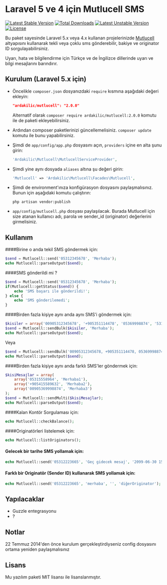 Laravel 5 ve 4 için Mutlucell SMS
=========

[![Latest Stable Version](https://poser.pugx.org/ardakilic/mutlucell/v/stable.svg)](https://packagist.org/packages/ardakilic/mutlucell) [![Total Downloads](https://poser.pugx.org/ardakilic/mutlucell/downloads.svg)](https://packagist.org/packages/ardakilic/mutlucell) [![Latest Unstable Version](https://poser.pugx.org/ardakilic/mutlucell/v/unstable.svg)](https://packagist.org/packages/ardakilic/mutlucell) [![License](https://poser.pugx.org/ardakilic/mutlucell/license.svg)](https://packagist.org/packages/ardakilic/mutlucell)

Bu paket sayesinde Laravel 5.x veya 4.x kullanan projelerinizde [Mutlucell](http://www.mutlucell.com.tr/) altyapısını kullanarak tekli veya çoklu sms gönderebilir, bakiye ve originator ID sorgulayabilirsiniz.

Uyarı, hata ve bilgilendirme için Türkçe ve de İngilizce dillerinde uyarı ve bilgi mesajlarını barındırır.


Kurulum (Laravel 5.x için)
-----------

* Öncelikle `composer.json` dosyanızdaki `require` kısmına aşağıdaki değeri ekleyin:

    ```json
    "ardakilic/mutlucell": "2.0.0"
    ```

    Alternatif olarak `composer require ardakilic/mutlucell:2.0.0` komutu ile de paketi ekleyebilirsiniz.
* Ardından composer paketlerinizi güncellemelisiniz. `composer update` komutu ile bunu yapabilirsiniz.
* Şimdi de `app/config/app.php` dosyasını açın, `providers` içine en alta şunu girin:

    ```php
    'Ardakilic\Mutlucell\MutlucellServiceProvider',
    ```
* Şimdi yine aynı dosyada `aliases` altına şu değeri girin:

    ```php
    'Mutlucell' => 'Ardakilic\Mutlucell\Facades\Mutlucell',
    ```
* Şimdi de environment'ınıza konfigürasyon dosyasını paylaşmalısınız. Bunun için aşağıdaki komutu çalıştırın:

    ```shell
    php artisan vendor:publish
    ```
* `app/config/mutlucell.php` dosyası paylaşılacak. Burada Mutlucell için size atanan kullanıcı adı, parola ve sender_id (originator) değerlerini girmelisiniz.

Kullanım
-------------

####Birine o anda tekil SMS göndermek için:

```php
$send = Mutlucell::send('05312345678', 'Merhaba');
echo Mutlucell::parseOutput($send);
```

####SMS gönderildi mi ?

```php
$send = Mutlucell::send('05312345678', 'Merhaba');
if(Mutlucell::getStatus($send)) {
    echo 'SMS başarı ile gönderildi!';
} else {
    echo 'SMS gönderilemedi';
}
```

####Birden fazla kişiye aynı anda aynı SMS'i göndermek için:

```php
$kisiler = array('00905312345678', '+905351114478', '05369998874', '5315558896');
$send = Mutlucell::sendBulk($kisiler, 'Merhaba');
echo Mutlucell::parseOutput($send);
```

Veya 

```php
$send = Mutlucell::sendBulk('00905312345678, +905351114478, 05369998874, 5315558896', 'Merhaba');
echo Mutlucell::parseOutput($send);
```

####Birden fazla kişiye aynı anda farklı SMS'ler göndermek için:

```php
$kisiMesajlar = array(
    array('05315558964', 'Merhaba1'),
    array('+905415589632', 'Merhaba2'),
    array('00905369998874', 'Merhaba3')
);
$send = Mutlucell::sendMulti($kisiMesajlar);
echo Mutlucell::parseOutput($send);
```

####Kalan Kontör Sorgulaması için:

```php
echo Mutlucell::checkBalance();
```

####Originatörleri listelemek için:

```php
echo Mutlucell::listOriginators();
```

#### Gelecek bir tarihe SMS yollamak için:

```php
echo Mutlucell::send('05312223665', 'Geç gidecek mesaj', '2099-06-30 15:00'); //saniye yok, dikkat!
```

#### Farklı bir Originatör (Sender ID) kullanarak SMS yollamak için:

```php
echo Mutlucell::send('05312223665', 'merhaba', '', 'diğerOriginator');
```

Yapılacaklar
----
* Guzzle entegrasyonu
* ?

Notlar
----
22 Temmuz 2014'den önce kurulum gerçekleştirdiyseniz config dosyasını ortama yeniden paylaşmalısınız

Lisans
----

Mu yazılım paketi MIT lisansı ile lisanslanmıştır.
